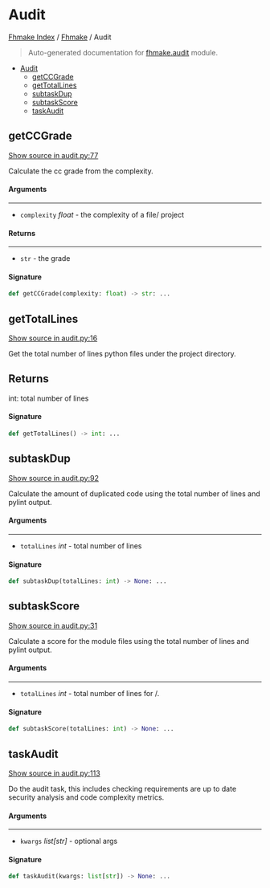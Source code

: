 # Audit

[Fhmake Index](../README.md#fhmake-index) / [Fhmake](./index.md#fhmake) / Audit

> Auto-generated documentation for [fhmake.audit](../../../fhmake/audit.py) module.

- [Audit](#audit)
  - [getCCGrade](#getccgrade)
  - [getTotalLines](#gettotallines)
  - [subtaskDup](#subtaskdup)
  - [subtaskScore](#subtaskscore)
  - [taskAudit](#taskaudit)

## getCCGrade

[Show source in audit.py:77](../../../fhmake/audit.py#L77)

Calculate the cc grade from the complexity.

#### Arguments

----
 - `complexity` *float* - the complexity of a file/ project

#### Returns

-------
 - `str` - the grade

#### Signature

```python
def getCCGrade(complexity: float) -> str: ...
```



## getTotalLines

[Show source in audit.py:16](../../../fhmake/audit.py#L16)

Get the total number of lines python files under the project directory.

Returns
-------
 int: total number of lines

#### Signature

```python
def getTotalLines() -> int: ...
```



## subtaskDup

[Show source in audit.py:92](../../../fhmake/audit.py#L92)

Calculate the amount of duplicated code using the total number
of lines and pylint output.

#### Arguments

----
 - `totalLines` *int* - total number of lines

#### Signature

```python
def subtaskDup(totalLines: int) -> None: ...
```



## subtaskScore

[Show source in audit.py:31](../../../fhmake/audit.py#L31)

Calculate a score for the module files using the total
number of lines and pylint output.

#### Arguments

----
 - `totalLines` *int* - total number of lines for /.

#### Signature

```python
def subtaskScore(totalLines: int) -> None: ...
```



## taskAudit

[Show source in audit.py:113](../../../fhmake/audit.py#L113)

Do the audit task, this includes checking requirements are up to date
security analysis and code complexity metrics.

#### Arguments

----
 - `kwargs` *list[str]* - optional args

#### Signature

```python
def taskAudit(kwargs: list[str]) -> None: ...
```